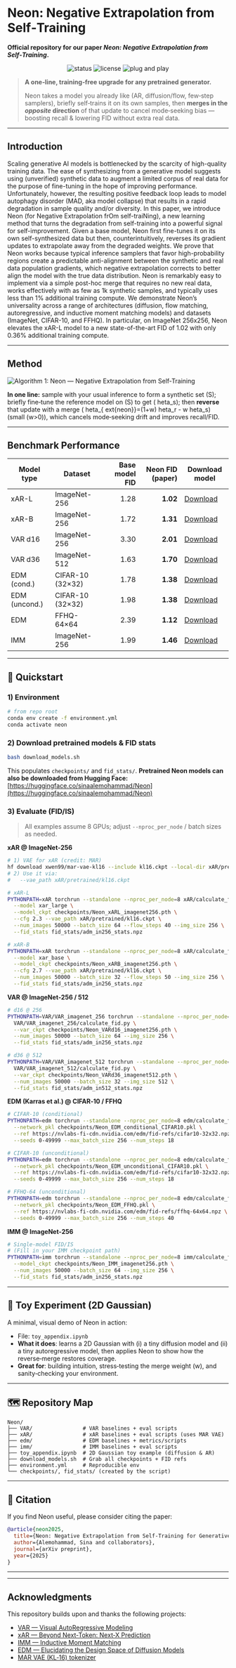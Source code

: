 # Neon: Negative Extrapolation from Self‑Training

**Official repository for our paper *Neon: Negative Extrapolation from Self‑Training*.**

<p align="center">
  <img src="https://img.shields.io/badge/status-research-orange" alt="status"/>
  <img src="https://img.shields.io/badge/license-MIT-blue" alt="license"/>
  <img src="https://img.shields.io/badge/plug--and--play-✓-brightgreen" alt="plug and play"/>
</p>

> **A one‑line, training‑free upgrade for any pretrained generator.**
>
> Neon takes a model you already like (AR, diffusion/flow, few‑step samplers), briefly self‑trains it on its own samples, then **merges in the *opposite* direction** of that update to cancel mode‑seeking bias — boosting recall & lowering FID without extra real data.

---

## Introduction

Scaling generative AI models is bottlenecked by the scarcity of high-quality training data. The ease of synthesizing from a generative model suggests using (unverified) synthetic data to augment a limited corpus of real data for the purpose of fine-tuning in the hope of improving performance. Unfortunately, however, the resulting positive feedback loop leads to model autophagy disorder (MAD, aka model collapse) that results in a rapid degradation in sample quality and/or diversity. In this paper, we introduce Neon (for Negative Extrapolation frOm self-traiNing), a new learning method that turns the degradation from self-training into a powerful signal for self-improvement. Given a base model, Neon first fine-tunes it on its own self-synthesized data but then, counterintuitively, reverses its gradient updates to extrapolate away from the degraded weights.  We prove that Neon works because typical inference samplers that favor high-probability regions create a predictable anti-alignment between the synthetic and real data population gradients, which negative extrapolation corrects to better align the model with the true data distribution. Neon is remarkably easy to implement via a simple post-hoc merge that requires no new real data, works effectively with as few as 1k synthetic samples, and typically uses less than 1% additional training compute.  We demonstrate Neon’s universality across a range of architectures (diffusion, flow matching, autoregressive, and inductive moment matching models) and datasets (ImageNet, CIFAR-10, and FFHQ). In particular, on ImageNet 256x256, Neon elevates the xAR-L model to a new state-of-the-art FID of 1.02 with only 0.36% additional training compute.

---

## Method

![Algorithm 1: Neon — Negative Extrapolation from Self‑Training](Neon/assets/algorithm.png)

**In one line:** sample with your usual inference to form a synthetic set (S); briefly fine‑tune the reference model on (S) to get (	heta_s); then **reverse** that update with a merge (	heta_{	ext{neon}}=(1+w)	heta_r - w	heta_s) (small (w>0)), which cancels mode‑seeking drift and improves recall/FID.

---

## Benchmark Performance

| Model type    | Dataset          | Base model FID | Neon FID (paper) | Download model                                                                                          |
| ------------- | ---------------- | -------------: | ---------------: | ------------------------------------------------------------------------------------------------------- |
| xAR-L         | ImageNet-256     |           1.28 |         **1.02** | [Download](https://huggingface.co/sinaalemohammad/Neon/resolve/main/Neon_xARL_imagenet256.pth)          |
| xAR-B         | ImageNet-256     |           1.72 |         **1.31** | [Download](https://huggingface.co/sinaalemohammad/Neon/resolve/main/Neon_xARB_imagenet256.pth)          |
| VAR d16       | ImageNet-256     |           3.30 |         **2.01** | [Download](https://huggingface.co/sinaalemohammad/Neon/resolve/main/Neon_VARd16_imagenet256.pth)        |
| VAR d36       | ImageNet-512     |           1.63 |         **1.70** | [Download](https://huggingface.co/sinaalemohammad/Neon/resolve/main/Neon_VARd36_imagenet512.pth)        |
| EDM (cond.)   | CIFAR-10 (32×32) |           1.78 |         **1.38** | [Download](https://huggingface.co/sinaalemohammad/Neon/resolve/main/Neon_EDM_conditional_CIFAR10.pkl)   |
| EDM (uncond.) | CIFAR-10 (32×32) |           1.98 |         **1.38** | [Download](https://huggingface.co/sinaalemohammad/Neon/resolve/main/Neon_EDM_unconditional_CIFAR10.pkl) |
| EDM           | FFHQ-64×64       |           2.39 |         **1.12** | [Download](https://huggingface.co/sinaalemohammad/Neon/resolve/main/Neon_EDM_FFHQ.pkl)                  |
| IMM           | ImageNet-256     |           1.99 |         **1.46** | [Download](https://huggingface.co/sinaalemohammad/Neon/resolve/main/Neon_imm_imagenet256.pkl)           |

---

## 🚀 Quickstart

### 1) Environment

```bash
# from repo root
conda env create -f environment.yml
conda activate neon
```

### 2) Download pretrained models & FID stats

```bash
bash download_models.sh
```

This populates `checkpoints/` and `fid_stats/`.
**Pretrained Neon models can also be downloaded from Hugging Face:** [https://huggingface.co/sinaalemohammad/Neon](https://huggingface.co/sinaalemohammad/Neon)

### 3) Evaluate (FID/IS)

> All examples assume 8 GPUs; adjust `--nproc_per_node` / batch sizes as needed.

**xAR @ ImageNet‑256**

```bash
# 1) VAE for xAR (credit: MAR)
hf download xwen99/mar-vae-kl16 --include kl16.ckpt --local-dir xAR/pretrained
# 2) Use it via:
#   --vae_path xAR/pretrained/kl16.ckpt

# xAR‑L
PYTHONPATH=xAR torchrun --standalone --nproc_per_node=8 xAR/calculate_fid.py \
  --model xar_large \
  --model_ckpt checkpoints/Neon_xARL_imagenet256.pth \
  --cfg 2.3 --vae_path xAR/pretrained/kl16.ckpt \
  --num_images 50000 --batch_size 64 --flow_steps 40 --img_size 256 \
  --fid_stats fid_stats/adm_in256_stats.npz

# xAR‑B
PYTHONPATH=xAR torchrun --standalone --nproc_per_node=8 xAR/calculate_fid.py \
  --model xar_base \
  --model_ckpt checkpoints/Neon_xARB_imagenet256.pth \
  --cfg 2.7 --vae_path xAR/pretrained/kl16.ckpt \
  --num_images 50000 --batch_size 32 --flow_steps 50 --img_size 256 \
  --fid_stats fid_stats/adm_in256_stats.npz
```

**VAR @ ImageNet‑256 / 512**

```bash
# d16 @ 256
PYTHONPATH=VAR/VAR_imagenet_256 torchrun --standalone --nproc_per_node=8 \
  VAR/VAR_imagenet_256/calculate_fid.py \
  --var_ckpt checkpoints/Neon_VARd16_imagenet256.pth \
  --num_images 50000 --batch_size 64 --img_size 256 \
  --fid_stats fid_stats/adm_in256_stats.npz

# d36 @ 512
PYTHONPATH=VAR/VAR_imagenet_512 torchrun --standalone --nproc_per_node=8 \
  VAR/VAR_imagenet_512/calculate_fid.py \
  --var_ckpt checkpoints/Neon_VARd36_imagenet512.pth \
  --num_images 50000 --batch_size 32 --img_size 512 \
  --fid_stats fid_stats/adm_in512_stats.npz
```

**EDM (Karras et al.) @ CIFAR‑10 / FFHQ**

```bash
# CIFAR‑10 (conditional)
PYTHONPATH=edm torchrun --standalone --nproc_per_node=8 edm/calculate_fid.py \
  --network_pkl checkpoints/Neon_EDM_conditional_CIFAR10.pkl \
  --ref https://nvlabs-fi-cdn.nvidia.com/edm/fid-refs/cifar10-32x32.npz \
  --seeds 0-49999 --max_batch_size 256 --num_steps 18

# CIFAR‑10 (unconditional)
PYTHONPATH=edm torchrun --standalone --nproc_per_node=8 edm/calculate_fid.py \
  --network_pkl checkpoints/Neon_EDM_unconditional_CIFAR10.pkl \
  --ref https://nvlabs-fi-cdn.nvidia.com/edm/fid-refs/cifar10-32x32.npz \
  --seeds 0-49999 --max_batch_size 256 --num_steps 18

# FFHQ‑64 (unconditional)
PYTHONPATH=edm torchrun --standalone --nproc_per_node=8 edm/calculate_fid.py \
  --network_pkl checkpoints/Neon_EDM_FFHQ.pkl \
  --ref https://nvlabs-fi-cdn.nvidia.com/edm/fid-refs/ffhq-64x64.npz \
  --seeds 0-49999 --max_batch_size 256 --num_steps 40
```

**IMM @ ImageNet‑256**

```bash
# Single‑model FID/IS
# (Fill in your IMM checkpoint path)
PYTHONPATH=imm torchrun --standalone --nproc_per_node=8 imm/calculate_fid.py \
  --model_ckpt checkpoints/Neon_IMM_imagenet256.pth \
  --num_images 50000 --batch_size 64 --img_size 256 \
  --fid_stats fid_stats/adm_in256_stats.npz
```

---

## 🧪 Toy Experiment (2D Gaussian)

A minimal, visual demo of Neon in action:

* File: `toy_appendix.ipynb`
* **What it does**: learns a 2D Gaussian with (i) a tiny diffusion model and (ii) a tiny autoregressive model, then applies Neon to show how the reverse‑merge restores coverage.
* **Great for**: building intuition, stress‑testing the merge weight (w), and sanity‑checking your environment.

---

## 🗺️ Repository Map

```
Neon/
├── VAR/                # VAR baselines + eval scripts
├── xAR/                # xAR baselines + eval scripts (uses MAR VAE)
├── edm/                # EDM baselines + metrics/scripts
├── imm/                # IMM baselines + eval scripts
├── toy_appendix.ipynb  # 2D Gaussian toy example (diffusion & AR)
├── download_models.sh  # Grab all checkpoints + FID refs
├── environment.yml     # Reproducible env
└── checkpoints/, fid_stats/ (created by the script)
```

---

## 📣 Citation

If you find Neon useful, please consider citing the paper:

```bibtex
@article{neon2025,
  title={Neon: Negative Extrapolation from Self-Training for Generative Models},
  author={Alemohammad, Sina and collaborators},
  journal={arXiv preprint},
  year={2025}
}
```

---

---

## Acknowledgments

This repository builds upon and thanks the following projects:

* [VAR — Visual AutoRegressive Modeling](https://github.com/FoundationVision/VAR)
* [xAR — Beyond Next‑Token: Next‑X Prediction](https://github.com/OliverRensu/xAR)
* [IMM — Inductive Moment Matching](https://github.com/lumalabs/imm)
* [EDM — Elucidating the Design Space of Diffusion Models](https://github.com/NVlabs/edm)
* [MAR VAE (KL‑16) tokenizer](https://huggingface.co/xwen99/mar-vae-kl16)
